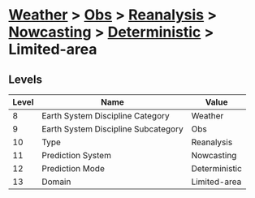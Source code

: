 # [Weather](../../../../..) > [Obs](../../../..) > [Reanalysis](../../..) > [Nowcasting](../..) > [Deterministic](..) > Limited-area

## Levels

| Level | Name | Value |
|-----|-----|-----|
| 8 | Earth System Discipline Category | Weather |
| 9 | Earth System Discipline Subcategory | Obs |
| 10 | Type | Reanalysis |
| 11 | Prediction System | Nowcasting |
| 12 | Prediction Mode | Deterministic |
| 13 | Domain | Limited-area |

